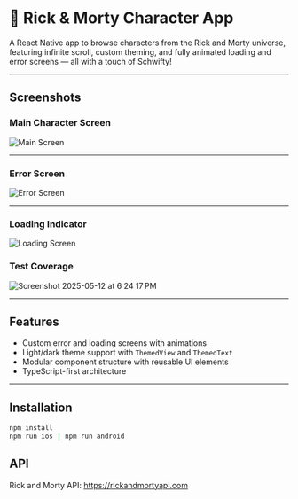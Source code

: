 # 🧪 Rick & Morty Character App

A React Native app to browse characters from the Rick and Morty universe, featuring infinite scroll, custom theming, and fully animated loading and error screens — all with a touch of Schwifty!

---

## Screenshots

### Main Character Screen

![Main Screen](https://github.com/user-attachments/assets/60b32581-bd7d-4ba4-b61c-6be869dd538c)


---

### Error Screen

![Error Screen](https://github.com/user-attachments/assets/b7e0d048-263a-4234-bb55-82046d08b29e)

---

### Loading Indicator

![Loading Screen](https://github.com/user-attachments/assets/7c041f3a-21fa-4f30-afe7-d097419f5256)

### Test Coverage

![Screenshot 2025-05-12 at 6 24 17 PM](https://github.com/user-attachments/assets/427c34fc-84aa-422d-8cf7-2c63005111c1)



---

## Features

- Custom error and loading screens with animations
- Light/dark theme support with `ThemedView` and `ThemedText`
- Modular component structure with reusable UI elements
- TypeScript-first architecture

---

## Installation

```bash
npm install
npm run ios | npm run android
```

## API

Rick and Morty API: https://rickandmortyapi.com
